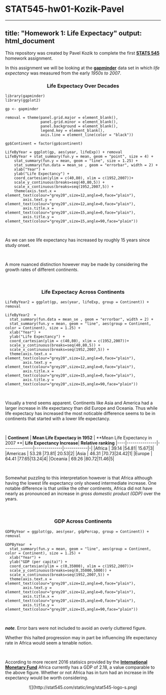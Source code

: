 # STAT545-hw01-Kozik-Pavel


---
title: "Homework 1: Life Expectacy"
output: html_document
---


This repository was created by Pavel Kozik to complete the first [**STATS 545**](https://www.rstudio.com/wp-content/uploads/2015/02/rmarkdown-cheatsheet.pdf) homework assignment. 

In this assignment we will be looking at the [**gapminder**](https://cran.r-project.org/web/packages/gapminder/index.html) data set in which *life expectancy* was measured from the early *1950s to 2007*. 

<center> <h3>Life Expectacy Over Decades </h3> </center>

```{r, message=FALSE, warning=FALSE, echo = FALSE, fig.align="center"}
library(gapminder)
library(ggplot2)

gp <- gapminder

removal = theme(panel.grid.major = element_blank(), 
                panel.grid.minor = element_blank(), 
                panel.background = element_blank(), 
                legend.key = element_blank(),
                axis.line = element_line(color = "black"))

gp$Continent = factor(gp$continent)

LifeByYear = ggplot(gp, aes(year, lifeExp)) + removal
LifeByYear + stat_summary(fun.y = mean, geom = "point", size = 4) +
    stat_summary(fun.y = mean, geom = "line", size = 1.25) +
    stat_summary(fun.data = mean_se , geom = "errorbar", width = 2) +
    xlab("Year") +
    ylab("Life Expectancy") +
    coord_cartesian(ylim = c(40,80), xlim = c(1952,2007))+
    scale_y_continuous(breaks=seq(40,80,5)) +
    scale_x_continuous(breaks=seq(1952,2007,5)) +
    theme(axis.text.x = element_text(colour="grey20",size=12,angle=0,face="plain"),
        axis.text.y = element_text(colour="grey20",size=12,angle=0,face="plain"),  
        axis.title.x = element_text(colour="grey20",size=15,angle=0,face="plain"),
        axis.title.y = element_text(colour="grey20",size=15,angle=90,face="plain"))
```

&nbsp;
&nbsp;
&nbsp;
&nbsp;

As we can see life expectancy has increased by roughly 15 years since study onset.

&nbsp;

A more nuanced distinction however may be made by considering the growth rates of different *continents*. 

&nbsp;
&nbsp;

<center> <h3>Life Expectacy Across Continents</h3> </center>

```{r, message=FALSE, warning=FALSE, echo = FALSE, fig.align="center"}
LifeByYear2 = ggplot(gp, aes(year, lifeExp, group = Continent)) + removal

LifeByYear2  +
  stat_summary(fun.data = mean_se , geom = "errorbar", width = 2) +
  stat_summary(fun.y = mean, geom = "line", aes(group = Continent, color = Continent), size = 1.25) +
  xlab("Year") +
  ylab("Life Expectancy") +
  coord_cartesian(ylim = c(40,80), xlim = c(1952,2007))+
  scale_y_continuous(breaks=seq(40,80,5)) +
  scale_x_continuous(breaks=seq(1952,2007,5)) +
  theme(axis.text.x = element_text(colour="grey20",size=12,angle=0,face="plain"),
        axis.text.y = element_text(colour="grey20",size=12,angle=0,face="plain"),  
        axis.title.x = element_text(colour="grey20",size=15,angle=0,face="plain"),
        axis.title.y = element_text(colour="grey20",size=15,angle=90,face="plain"))
```

&nbsp;
&nbsp;
&nbsp;
&nbsp;

Visually a trend seems apparent. Continents like Asia and America had a larger increase in life expectancy than did Europe and Oceania. Thus while life expectacy has increased the most noticable difference seems to be in continents that started with a lower life expectancy.

&nbsp;
&nbsp;


|    **Continent**    | **Mean Life Expectacy in 1952** | **Mean Life Expectancy in 2007 **| **Life Expectancy Increase**| **Relative ranking**
  |----|---------------|---------------|--------------|------------|-|
  |Africa          | 39.14 |54.81| 15.67|3|
  |Americas        | 53.28 |73.81| 20.53|2|
  |Asia            | 46.31 |70.73|24.42|1|
  |Europe          | 64.41 |77.65|13.24|4|
  |Oceania         | 69.26 |80.72|11.46|5|


&nbsp;
&nbsp;

Somewhat puzzling to this interpretation however is that Africa although having the lowest life expectancy only showed intermediate increase. One notable difference is that unlike the other continents, Africa did not have nearly as pronounced an increase in *gross domestic product (GDP)* over the years. 

&nbsp;
&nbsp;

<center> <h3>GDP Across Continents</h3> </center>

```{r, message=FALSE, warning=FALSE, echo = FALSE, fig.align="center"}
GDPByYear = ggplot(gp, aes(year, gdpPercap, group = Continent)) + removal

GDPByYear  +
  stat_summary(fun.y = mean, geom = "line", aes(group = Continent, color = Continent), size = 1.25) +
  xlab("Year") +
  ylab("GDP (per capita)") +
  coord_cartesian(ylim = c(0,35000), xlim = c(1952,2007))+
  scale_y_continuous(breaks=seq(0,35000,5000)) +
  scale_x_continuous(breaks=seq(1952,2007,5)) +
  theme(axis.text.x = element_text(colour="grey20",size=12,angle=0,face="plain"),
        axis.text.y = element_text(colour="grey20",size=12,angle=0,face="plain"),  
        axis.title.x = element_text(colour="grey20",size=15,angle=0,face="plain"),
        axis.title.y = element_text(colour="grey20",size=15,angle=90,face="plain"))
```
&nbsp;

***note***. Error bars were not included to avoid an overly cluttered figure.
&nbsp;
&nbsp;

Whether this halted progression may in part be influencing life expectancy rate in Africa would seem a tenable notion. 

&nbsp;

According to more recent 2016 statisics provided by the [**International Monetary Fund**](http://www.imf.org/external/datamapper/NGDPD@WEO/OEMDC/ADVEC/WEOWORLD/AFQ) Africa currently has a GDP of 2.18, a value comparable to the above figure. Whether or not Africa has in turn had an increase in life expectancy would be worth considering.

<center>![](http://stat545.com/static/img/stat545-logo-s.png)</center>



